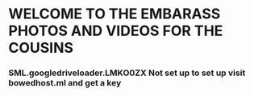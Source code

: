 <html>
  <body>
    <h1>WELCOME TO THE EMBARASS PHOTOS AND VIDEOS FOR THE COUSINS</h1>
    <h3>SML.googledriveloader.LMKO0ZX Not set up to set up visit bowedhost.ml and get a key</h3>
